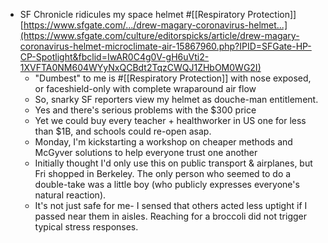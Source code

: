 - SF Chronicle ridicules my space helmet #[[Respiratory Protection]] [https://www.sfgate.com/.../drew-magary-coronavirus-helmet...](https://www.sfgate.com/culture/editorspicks/article/drew-magary-coronavirus-helmet-microclimate-air-15867960.php?IPID=SFGate-HP-CP-Spotlight&fbclid=IwAR0C4g0V-gH6uVti2-1XVFTA0NM604WYyNxQCBdt2TqzCWQJ1ZHbOM0WG2I)
    - "Dumbest" to me is #[[Respiratory Protection]] with nose exposed, or faceshield-only with complete wraparound air flow
    - So, snarky SF reporters view my helmet as douche-man entitlement.
    - Yes and there's serious problems with the $300 price
    - Yet we could buy every teacher + healthworker in US one for less than $1B, and schools could re-open asap.
    - Monday, I'm kickstarting a workshop on cheaper methods and McGyver solutions to help everyone trust one another
    - Initially thought I'd only use this on public transport & airplanes, but Fri shopped in Berkeley. The only person who seemed to do a double-take was a little boy (who publicly expresses everyone's natural reaction).
    - It's not just safe for me- I sensed that others acted less uptight if I passed near them in aisles. Reaching for a broccoli did not trigger typical stress responses.
